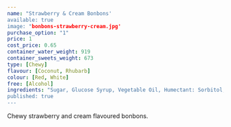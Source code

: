 ```yaml
---
name: "Strawberry & Cream Bonbons'
available: true
image: "bonbons-strawberry-cream.jpg'
purchase_option: "1"
price: 1
cost_price: 0.65
container_water_weight: 919
container_sweets_weight: 673
type: [Chewy]
flavour: [Coconut, Rhubarb]
colour: [Red, White]
free: [Alcohol]
ingredients: "Sugar, Glucose Syrup, Vegetable Oil, Humectant: Sorbitol, Pork Gelatine, Citric Acid, Dextrose, Flavourings, Colour: E120, Emulisifier: Soya Lecithin'
published: true
---
```

Chewy strawberry and cream flavoured bonbons.